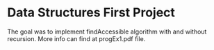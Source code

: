 # Data Structures First Project
The goal was to implement findAccessible algorithm with and without recursion.
More info can find at progEx1.pdf file.
